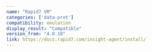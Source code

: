 ```yaml
---
name: "Rapid7 VM"
categories: ['data-prot']
compatibility: emulation
display_result: "Compatible"
version_from: "4.0.10"
link: https://docs.rapid7.com/insight-agent/install/
---
```

